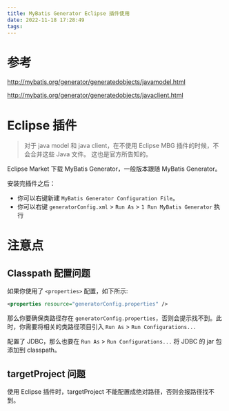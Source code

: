 ```yaml
---
title: MyBatis Generator Eclipse 插件使用
date: 2022-11-18 17:28:49
tags:
---
```


# 参考

http://mybatis.org/generator/generatedobjects/javamodel.html

http://mybatis.org/generator/generatedobjects/javaclient.html

# Eclipse 插件

> 对于 java model 和 java client，在不使用 Eclipse MBG 插件的时候，不会合并这些 Java 文件。 这也是官方所告知的。

Eclipse Market 下载 MyBatis Generator，一般版本跟随 MyBatis Generator。

安装完插件之后：

- 你可以右键新建 `MyBatis Generator Configuration File`。
- 你可以右键 `generatorConfig.xml` > `Run As` > `1 Run MyBatis Generator` 执行


# 注意点

## Classpath 配置问题

如果你使用了 `<properties>` 配置，如下所示:

```xml
<properties resource="generatorConfig.properties" />
```

那么你要确保类路径存在 `generatorConfig.properties`，否则会提示找不到。此时，你需要将相关的类路径项目引入 `Run As` > `Run Configurations...`


配置了 JDBC，那么也要在 `Run As` > `Run Configurations...` 将 JDBC 的 jar 包添加到 classpath。


## targetProject 问题

使用 Eclipse 插件时，targetProject 不能配置成绝对路径，否则会报路径找不到。
